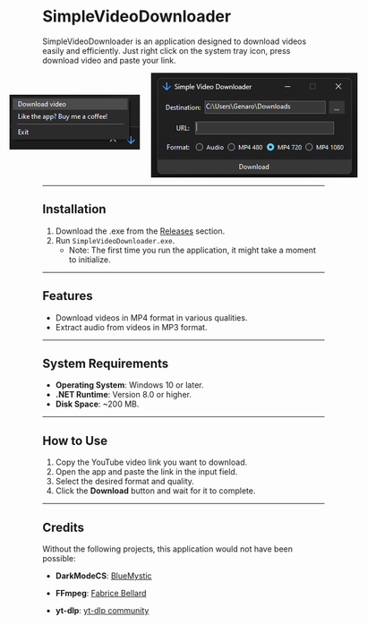 # **SimpleVideoDownloader**

SimpleVideoDownloader is an application designed to download videos easily and efficiently. Just right click on the system tray icon, press download video and paste your link.


<div style="display: flex; justify-content: center; align-items: center; margin: 0;">
  <img src="Program.png" alt="System Tray Menu Screenshot" style="border: none; margin: -10px 20px 0 0; display: block;" />
  <img src="Window.png" alt="Window Screenshot" style="border: none; margin: 0; display: block;" />
</div>



---

## **Installation**
1. Download the .exe from the [Releases](https://github.com/GenaroDS/SimpleVideoDownloader/releases) section.
2. Run `SimpleVideoDownloader.exe`. 
   - Note: The first time you run the application, it might take a moment to initialize.

---

## **Features**
- Download videos in MP4 format in various qualities.
- Extract audio from videos in MP3 format.

---

## **System Requirements**
- **Operating System**: Windows 10 or later.
- **.NET Runtime**: Version 8.0 or higher.
- **Disk Space**: ~200 MB.

---

## **How to Use**
1. Copy the YouTube video link you want to download.
2. Open the app and paste the link in the input field.
3. Select the desired format and quality.
4. Click the **Download** button and wait for it to complete.

---

## **Credits**

Without the following projects, this application would not have been possible:

- **DarkModeCS**: [BlueMystic](https://github.com/BlueMystical/Dark-Mode-Forms) 

- **FFmpeg**: [Fabrice Bellard](https://bellard.org/) 

- **yt-dlp**:  [yt-dlp community](https://github.com/yt-dlp/yt-dlp) 
